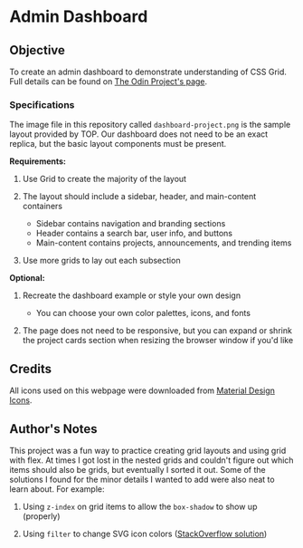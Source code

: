 # Admin Dashboard

## Objective

To create an admin dashboard to demonstrate understanding of CSS Grid. Full details can be found on [The Odin Project's page](https://www.theodinproject.com/lessons/node-path-intermediate-html-and-css-admin-dashboard).

### Specifications

The image file in this repository called `dashboard-project.png` is the sample layout provided by TOP. Our dashboard does not need to be an exact replica, but the basic layout components must be present.

**Requirements:**

1. Use Grid to create the majority of the layout

2. The layout should include a sidebar, header, and main-content containers
    * Sidebar contains navigation and branding sections
    * Header contains a search bar, user info, and buttons
    * Main-content contains projects, announcements, and trending items

3. Use more grids to lay out each subsection

**Optional:**

1. Recreate the dashboard example or style your own design
    * You can choose your own color palettes, icons, and fonts

2. The page does not need to be responsive, but you can expand or shrink the project cards section when resizing the browser window if you'd like

## Credits

All icons used on this webpage were downloaded from [Material Design Icons](https://materialdesignicons.com/).

## Author's Notes

This project was a fun way to practice creating grid layouts and using grid with flex. At times I got lost in the nested grids and couldn't figure out which items should also be grids, but eventually I sorted it out. Some of the solutions I found for the minor details I wanted to add were also neat to learn about. For example:

1. Using `z-index` on grid items to allow the `box-shadow` to show up (properly)

2. Using `filter` to change SVG icon colors ([StackOverflow solution](https://stackoverflow.com/questions/22252472/how-to-change-the-color-of-an-svg-element))

